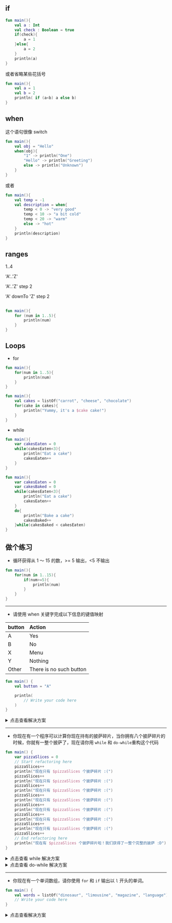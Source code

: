 ## if

```kotlin
fun main(){
    val a : Int
    val check : Boolean = true
    if(check){
        a = 1
    }else{
        a = 2
    }
    println(a)
}
```

或者省略某些花括号

```kotlin
fun main(){
    val a = 1
    val b = 2
    println( if (a<b) a else b)
}
```

## when

这个语句很像 switch

```kotlin
fun main(){
    val obj = "Hello"
    when(obj){
        "1" -> println("One")
        "Hello" -> println("Greeting")
        else -> println("Unknown")
    }
}
```

或者

```kotlin
fun main(){
    val temp = -1
    val description = when{
        temp < 0 -> "very good"
        temp < 10 -> "a bit cold"
        temp < 20 -> "warm"
        else -> "hot"
    }
    println(description)
}
```

## ranges

1..4

'A'..'Z'

'A'..'Z' step 2

'A' downTo 'Z' step 2

##
```kotlin
fun main(){
    for (num in 1..5){
        println(num)
    }
}
```

## Loops
- for

```kotlin
fun main(){
    for(num in 1..5){
        println(num)
    }
}
```

```kotlin
fun main(){
    val cakes = listOf("carrot", "cheese", "chocolate")
    for(cake in cakes){
        println("Yummy, it's a $cake cake!")
    }
}
```

- while
```kotlin
fun main(){
    var cakesEaten = 0
    while(cakesEaten<3){
        println("Eat a cake")
        cakesEaten++
    }
}
```

```kotlin
fun main(){
    var cakesEaten = 0
    var cakesBaked = 0
    while(cakesEaten<3){
        println("Eat a cake")
        cakesEaten++
    }
    do{
        println("Bake a cake")
        cakesBaked++
    }while(cakesBaked < cakesEaten)
}
```

## 做个练习

- 循环获得从 1 ～ 15 的数，>= 5 输出，<5 不输出

```kotlin
fun main(){
    for(num in 1..15){
        if(num>=5){
            println(num)
        }
    }
}
```

---

- 请使用 when 关键字完成以下信息的键值映射

|button|Action|
|:--|:--|
|A|Yes|
|B|No|
|X|Menu|
|Y|Nothing|
|Other|There is no such button|

```kotlin
fun main() {
    val button = "A"

    println(
        // Write your code here
    )
}
```

<details>
<summary>点击查看解决方案</summary>

```kotlin
fun main() {
    val button = "A"

    println(
        when (button) {
            "A" -> "Yes"
            "B" -> "No"
            "X" -> "Menu"
            "Y" -> "Nothing"
            else -> "There is no such button"
        }
    )
}
```
</details>

---

- 你现在有一个程序可以计算你现在持有的披萨碎片，当你拥有八个披萨碎片的时候，你就有一整个披萨了，现在请你用 `while` 和 `do-while`重构这个代码

```kotlin
fun main() {
    var pizzaSlices = 0
    // Start refactoring here
    pizzaSlices++
    println("现在只有 $pizzaSlices 个披萨碎片 :(")
    pizzaSlices++
    println("现在只有 $pizzaSlices 个披萨碎片 :(")
    pizzaSlices++
    println("现在只有 $pizzaSlices 个披萨碎片 :(")
    pizzaSlices++
    println("现在只有 $pizzaSlices 个披萨碎片 :(")
    pizzaSlices++
    println("现在只有 $pizzaSlices 个披萨碎片 :(")
    pizzaSlices++
    println("现在只有 $pizzaSlices 个披萨碎片 :(")
    pizzaSlices++
    println("现在只有 $pizzaSlices 个披萨碎片 :(")
    pizzaSlices++
    // End refactoring here
    println("现在有 $pizzaSlices 个披萨碎片啦！我们获得了一整个完整的披萨 :D")
}
```

<details>
<summary>点击查看 while 解决方案</summary>

```kotlin
fun main() {
    var pizzaSlices = 0
    while ( pizzaSlices < 7 ) {
        pizzaSlices++
        println("现在只有 $pizzaSlices 个披萨碎片 :(")
    }
    pizzaSlices++
    println("现在有 $pizzaSlices 个披萨碎片啦！我们获得了一整个完整的披萨 :D")
}
```
</details>

<details>
<summary>点击查看 do-while 解决方案</summary>

```kotlin
fun main() {
    var pizzaSlices = 0
    pizzaSlices++
    do {
        println("现在只有 $pizzaSlices 个披萨碎片 :(")
        pizzaSlices++
    } while ( pizzaSlices < 8 )
    println("现在有 $pizzaSlices 个披萨碎片啦！我们获得了一整个完整的披萨 :D")
}
```
</details>

---

- 你现在有一个单词数组，请你使用 `for` 和 `if` 输出以 `l` 开头的单词。

```kotlin
fun main() {
    val words = listOf("dinosaur", "limousine", "magazine", "language")
    // Write your code here
}
```

<details>
<summary>点击查看解决方案</summary>

```kotlin
fun main() {
    val words = listOf("dinosaur", "limousine", "magazine", "language")
    for (w in words) {
        if (w.startsWith("l"))
            println(w)
    }
}
```
</details>